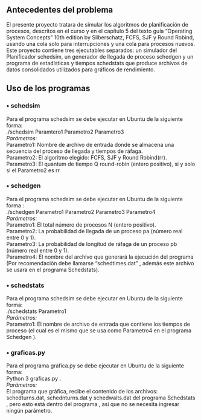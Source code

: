 ## Antecedentes del problema  
El presente proyecto tratara de simular los algoritmos de planificación de procesos, descritos en el curso y en el capítulo 5 del texto guía “Operating System Concepts” 10th edition by Silberschatz, FCFS, SJF y Round Robind, usando una cola solo para interrupciones y una cola para procesos nuevos. Este proyecto contiene tres ejecutables separados: un simulador del Planificador schedsim, un generador de llegada de proceso schedgen y un programa de estadísticas y tiempos schedstats que produce archivos de datos consolidados utilizados para gráficos de rendimiento.
## Uso de los programas  
### •	schedsim
Para el programa schedsim se debe ejecutar en Ubuntu de la siguiente forma:      
./schedsim  Paramtero1 Parametro2  Parametro3\
*Parámetros:*\
Parametro1: Nombre de archivo de entrada donde se almacena una secuencia del proceso de llegada y tiempos de ráfaga.\
Parametro2: El algoritmo elegido: FCFS, SJF y Round Robind(rr).\
Parametro3: El quantum de tiempo Q round-robin (entero positivo), si y solo si el Parametro2 es rr.
### •	schedgen
Para el programa schedsim se debe ejecutar en Ubuntu de la siguiente forma :      
./schedgen Parametro1 Parametro2  Parametro3  Parametro4\
*Parámetros:*\
Parametro1: El total número de procesos N (entero positivo).\
Parametro2: La probabilidad de llegada de un proceso pa (número real entre 0 y 1).\
Parametro3: La probabilidad de longitud de ráfaga de un proceso pb (número real entre 0 y 1).                  
Parametro4: El nombre del archivo que generará la ejecución del programa (Por recomendación debe llamarse “schedtimes.dat” , además este archivo se usara en el  programa   Schedstats).
### •	schedstats
Para el programa schedsim se debe ejecutar en Ubuntu de la siguiente forma:      
./schedstats Parametro1\
*Parámetros:*\
Parametro1: El nombre de archivo de entrada que contiene los tiempos de proceso (el cual  es el mismo que se usa como  Parametro4 en el programa  Schedgen ).
### •	graficas.py
Para el programa grafica.py se debe ejecutar en Ubuntu de la siguiente forma:    
Python  3 graficas.py .\
*Parámetros:*\
El programa que gráfica, recibe el contenido de los archivos: schedturns.dat, schednturns.dat y schedwaits.dat del programa  Schedstats  , pero esto está dentro del programa , así que no se necesita  ingresar ningún parámetro. 
